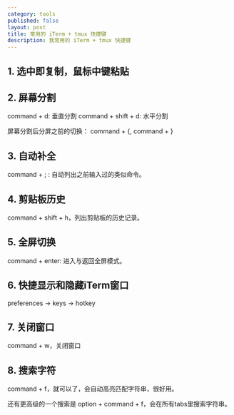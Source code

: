 ```yaml
---
category: tools
published: false
layout: post
title: 常用的 iTerm + tmux 快捷键
description: 我常用的 iTerm + tmux 快捷键
---  
```



##  
## 1. 选中即复制，鼠标中键粘贴   

## 2. 屏幕分割 

command + d: 垂直分割
command + shift + d: 水平分割  

屏幕分割后分屏之前的切换： command + {, command + }

## 3. 自动补全

command + ; : 自动列出之前输入过的类似命令。   

## 4. 剪贴板历史 

command + shift + h，列出剪贴板的历史记录。

## 5. 全屏切换  

command + enter: 进入与返回全屏模式。

## 6. 快捷显示和隐藏iTerm窗口  

preferences -> keys -> hotkey 


## 7. 关闭窗口

command + w，关闭窗口

## 8. 搜索字符

command + f，就可以了，会自动高亮匹配字符串，很好用。

还有更高级的一个搜索是 option + command + f，会在所有tabs里搜索字符串。

